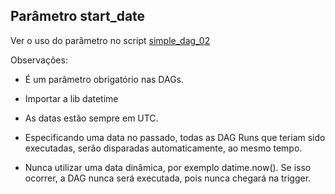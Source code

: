 ## Parâmetro start_date

Ver o uso do parâmetro no script [simple_dag_02](./dags/simple_dag_02.py)

Observações:

- É um parâmetro obrigatório nas DAGs.

- Importar a lib datetime

- As datas estão sempre em UTC.

- Especificando uma data no passado, todas as DAG Runs que teriam sido executadas, serão disparadas automaticamente, ao mesmo tempo.

- Nunca utilizar uma data dinâmica, por exemplo datime.now(). Se isso ocorrer, a DAG nunca será executada, pois nunca chegará na trigger.